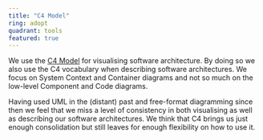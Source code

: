 ```yaml
---
title: "C4 Model"
ring: adopt
quadrant: tools
featured: true
---
```


We use the <a href="https://c4model.com/">C4 Model</a> for visualising software architecture. By doing so we also use the C4 vocabulary when describing software architectures. We focus on System Context and Container diagrams and not so much on the low-level Component and Code diagrams.

Having used UML in the (distant) past and free-format diagramming since then we feel that we miss a level of consistency in both visualising as well as describing our software architectures. We think that C4 brings us just enough consolidation but still leaves for enough flexibility on how to use it.